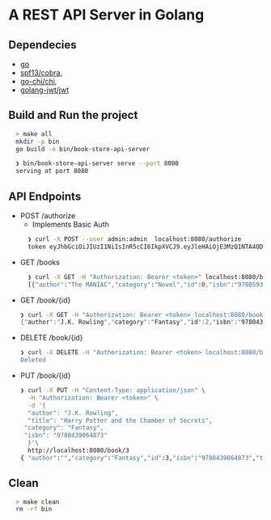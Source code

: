 # A REST API Server in Golang

## Dependecies
- [go](https://github.com/golang)
- [spf13/cobra](https://github.com/spf13/cobra),
- [go-chi/chi](https://github.com/go-chi/chi), 
- [golang-jwt/jwt](https://github.com/golang-jwt/jwt)

## Build and Run the project
```bash
  > make all
  mkdir -p bin
  go build -o bin/book-store-api-server
```

```bash
  ❯ bin/book-store-api-server serve --port 8080                                                                                                                                         main ✱ ◼
  serving at port 8080
```


## API Endpoints
- POST /authorize
    - Implements Basic Auth
  ```bash
    ❯ curl -X POST --user admin:admin  localhost:8080/authorize
    token eyJhbGciOiJIUzI1NiIsInR5cCI6IkpXVCJ9.eyJleHAiOjE3MzQ1NTA4ODQsIm5hbWUiOiJhZG1pbiJ9.7eyf8XmnZHgG0CNUQXJqjy4m8cvGITCkdUg2eFJ1CLo
    ```  
- GET /books
    ```bash
      ❯ curl -X GET -H "Authorization: Bearer <token>" localhost:8080/books
      [{"author":"The MANIAC","category":"Novel","id":0,"isbn":"9780593654491","title":"Benjamín Labatut"},{"author":"George Orwell","category":"Dystopian","id":1,"isbn":"9780451524935","title":"1984"},{"author":"J.K. Rowling","category":"Fantasy","id":2,"isbn":"9780439708180","title":"Harry Potter and the Sorcerer's Stone"},{"author":"Yuval Noah Harari","category":"Non-Fiction","id":3,"isbn":"9780062316097","title":"Sapiens: A Brief History of Humankind"},{"author":"Michelle Obama","category":"Biography","id":4,"isbn":"9781524763138","title":"Becoming"}]

   ```
- GET /book/{id}
    ```bash
  ❯ curl -X GET -H "Authorization: Bearer <token> localhost:8080/book/2
    {"author":"J.K. Rowling","category":"Fantasy","id":2,"isbn":"9780439708180","title":"Harry Potter and the Sorcerer's Stone"}
   ```
- DELETE /book/{id}
    ```bash
  ❯ curl -X DELETE -H "Authorization: Bearer <token> localhost:8080/book/1
    Deleted
   ```
- PUT /book/{id}
    ```bash
    ❯ curl -X PUT -H "Content-Type: application/json" \
      -H "Authorization: Bearer <token>" \
      -d '{
      "author": "J.K. Rowling",
      "title": "Harry Potter and the Chamber of Secrets",
     "category": "Fantasy",
     "isbn": "9780439064873"
      }'\
      http://localhost:8080/book/3
    { "author":"","category":"Fantasy","id":3,"isbn":"9780439064873","title":"Harry Potter and the Chamber of Secrets"}
   ```
## Clean
```bash
  > make clean
  rm -rf bin
```
